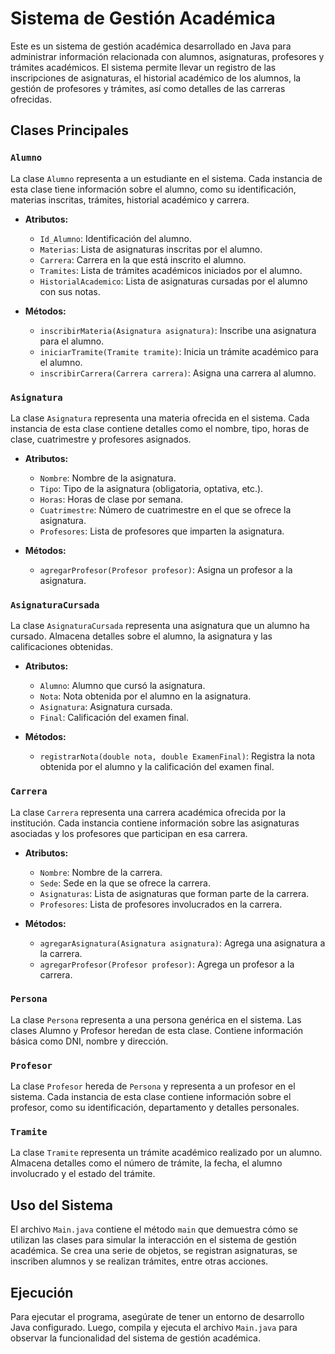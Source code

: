 # Sistema de Gestión Académica

Este es un sistema de gestión académica desarrollado en Java para administrar información relacionada con alumnos, asignaturas, profesores y trámites académicos. El sistema permite llevar un registro de las inscripciones de asignaturas, el historial académico de los alumnos, la gestión de profesores y trámites, así como detalles de las carreras ofrecidas.

## Clases Principales

### `Alumno`
La clase `Alumno` representa a un estudiante en el sistema. Cada instancia de esta clase tiene información sobre el alumno, como su identificación, materias inscritas, trámites, historial académico y carrera.

- **Atributos:**
  - `Id_Alumno`: Identificación del alumno.
  - `Materias`: Lista de asignaturas inscritas por el alumno.
  - `Carrera`: Carrera en la que está inscrito el alumno.
  - `Tramites`: Lista de trámites académicos iniciados por el alumno.
  - `HistorialAcademico`: Lista de asignaturas cursadas por el alumno con sus notas.

- **Métodos:**
  - `inscribirMateria(Asignatura asignatura)`: Inscribe una asignatura para el alumno.
  - `iniciarTramite(Tramite tramite)`: Inicia un trámite académico para el alumno.
  - `inscribirCarrera(Carrera carrera)`: Asigna una carrera al alumno.

### `Asignatura`
La clase `Asignatura` representa una materia ofrecida en el sistema. Cada instancia de esta clase contiene detalles como el nombre, tipo, horas de clase, cuatrimestre y profesores asignados.

- **Atributos:**
  - `Nombre`: Nombre de la asignatura.
  - `Tipo`: Tipo de la asignatura (obligatoria, optativa, etc.).
  - `Horas`: Horas de clase por semana.
  - `Cuatrimestre`: Número de cuatrimestre en el que se ofrece la asignatura.
  - `Profesores`: Lista de profesores que imparten la asignatura.

- **Métodos:**
  - `agregarProfesor(Profesor profesor)`: Asigna un profesor a la asignatura.

### `AsignaturaCursada`
La clase `AsignaturaCursada` representa una asignatura que un alumno ha cursado. Almacena detalles sobre el alumno, la asignatura y las calificaciones obtenidas.

- **Atributos:**

  - `Alumno`: Alumno que cursó la asignatura.
  - `Nota`: Nota obtenida por el alumno en la asignatura.
  - `Asignatura`: Asignatura cursada.
  - `Final`: Calificación del examen final.

- **Métodos:**

  - `registrarNota(double nota, double ExamenFinal)`: Registra la nota obtenida por el alumno y la calificación del examen final.

### `Carrera`
La clase `Carrera` representa una carrera académica ofrecida por la institución. Cada instancia contiene información sobre las asignaturas asociadas y los profesores que participan en esa carrera.

- **Atributos:**

  - `Nombre`: Nombre de la carrera.
  - `Sede`: Sede en la que se ofrece la carrera.
  - `Asignaturas`: Lista de asignaturas que forman parte de la carrera.
  - `Profesores`: Lista de profesores involucrados en la carrera.

- **Métodos:**

  - `agregarAsignatura(Asignatura asignatura)`: Agrega una asignatura a la carrera.
  - `agregarProfesor(Profesor profesor)`: Agrega un profesor a la carrera.

### `Persona`

La clase `Persona` representa a una persona genérica en el sistema. Las clases Alumno y Profesor heredan de esta clase. Contiene información básica como DNI, nombre y dirección.

### `Profesor`

La clase `Profesor` hereda de `Persona` y representa a un profesor en el sistema. Cada instancia de esta clase contiene información sobre el profesor, como su identificación, departamento y detalles personales.

### `Tramite`

La clase `Tramite` representa un trámite académico realizado por un alumno. Almacena detalles como el número de trámite, la fecha, el alumno involucrado y el estado del trámite.

## Uso del Sistema

El archivo `Main.java` contiene el método `main` que demuestra cómo se utilizan las clases para simular la interacción en el sistema de gestión académica. Se crea una serie de objetos, se registran asignaturas, se inscriben alumnos y se realizan trámites, entre otras acciones.

## Ejecución

Para ejecutar el programa, asegúrate de tener un entorno de desarrollo Java configurado. Luego, compila y ejecuta el archivo `Main.java` para observar la funcionalidad del sistema de gestión académica.
